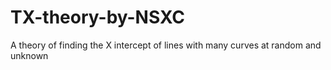 # TX-theory-by-NSXC
A theory of finding the X intercept of lines with many curves at random and unknown
